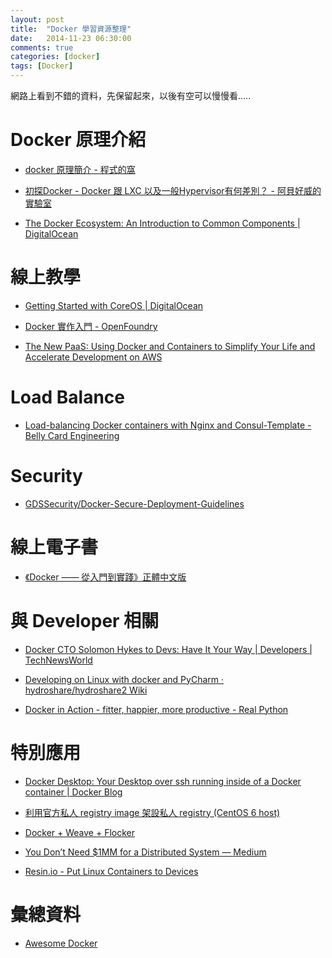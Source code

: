 ```yaml
---
layout: post
title:  "Docker 學習資源整理"
date:   2014-11-23 06:30:00
comments: true
categories: [docker]
tags: [Docker]
---
```


網路上看到不錯的資料，先保留起來，以後有空可以慢慢看.....

Docker 原理介紹
===============

- [docker 原理簡介 - 程式的窩](http://blog.blackwhite.tw/2013/12/docker.html)

- [初探Docker - Docker 跟 LXC 以及一般Hypervisor有何差別？ - 阿貝好威的實驗室](http://lab.howie.tw/2014/08/docker-docker-lxc-hypervisor.html)

- [The Docker Ecosystem: An Introduction to Common Components | DigitalOcean](https://www.digitalocean.com/community/tutorials/the-docker-ecosystem-an-introduction-to-common-components)


線上教學
========

- [Getting Started with CoreOS | DigitalOcean](https://www.digitalocean.com/community/tutorial_series/getting-started-with-coreos-2)

- [Docker 實作入門 - OpenFoundry](http://www.openfoundry.org/tw/tech-column/9319-docker-101)

- [The New PaaS: Using Docker and Containers to Simplify Your Life and Accelerate Development on AWS](http://reinvent-hripps.rhcloud.com/#/)


Load Balance
============

- [Load-balancing Docker containers with Nginx and Consul-Template - Belly Card Engineering](https://tech.bellycard.com/blog/load-balancing-docker-containers-with-nginx-and-consul-template/)


Security
========

- [GDSSecurity/Docker-Secure-Deployment-Guidelines](https://github.com/GDSSecurity/Docker-Secure-Deployment-Guidelines)


線上電子書
=========

- [《Docker —— 從入門到實踐­》正體中文版](http://philipzheng.gitbooks.io/docker_practice/)


與 Developer 相關
=================

- [Docker CTO Solomon Hykes to Devs: Have It Your Way | Developers | TechNewsWorld](http://www.technewsworld.com/story/81504.html)

- [Developing on Linux with docker and PyCharm · hydroshare/hydroshare2 Wiki](https://github.com/hydroshare/hydroshare2/wiki/Developing-on-Linux-with-docker-and-PyCharm)

- [Docker in Action - fitter, happier, more productive - Real Python](https://realpython.com/blog/python/docker-in-action-fitter-happier-more-productive/)

特別應用
========

- [Docker Desktop: Your Desktop over ssh running inside of a Docker container | Docker Blog](http://blog.docker.com/2013/07/docker-desktop-your-desktop-over-ssh-running-inside-of-a-docker-container/)

- [利用官方私人 registry image 架設私人 registry (CentOS 6 host)](https://dockers.hackpad.com/-registry-image-registry-CentOS-6-host-xtp4N9JFMuC)

- [Docker + Weave + Flocker](http://www.slideshare.net/lukemarsden/docker-in-production-heavybit-meetup)

- [You Don’t Need $1MM for a Distributed System — Medium](https://medium.com/@dan.ellis/you-dont-need-1mm-for-a-distributed-system-70901d4741e1)

- [Resin.io - Put Linux Containers to Devices](https://resin.io/)


彙總資料
========

- [Awesome Docker](http://www.m3webware.com/tips-tricks/awesome-docker.html)